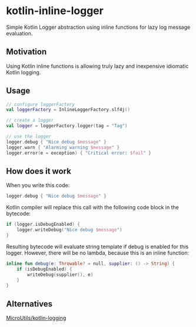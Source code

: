 # kotlin-inline-logger
Simple Kotlin Logger abstraction using inline functions for lazy log message evaluation.

## Motivation
Using Kotlin inline functions is allowing truly lazy and inexpensive idiomatic Kotlin logging.

## Usage
```kotlin
// configure loggerFactory
val loggerFactory = InlineLoggerFactory.slf4j()

// create a logger
val logger = loggerFactory.logger(tag = "Tag")

// use the logger
logger.debug { "Nice debug $message" }
logger.warn { "Alarming warning $message" }
logger.error(e = exception) { "Critical error: $fail" }
```

## How does it work
When you write this code:
```kotlin
logger.debug { "Nice debug $message" }
```

Kotlin compiler will replace this call with the following code block in the bytecode:
```kotlin
if (logger.isDebugEnabled) {
    logger.writeDebug("Nice debug $message")
}
```

Resulting bytecode will evaluate string template if debug is enabled for this logger.
However, there will be no lambda, because this is an inline function:

```kotlin
inline fun debug(e: Throwable? = null, supplier: () -> String) {
    if (isDebugEnabled) {
        writeDebug(supplier(), e)
    }
}
```

## Alternatives
[MicroUtils/kotlin-logging](https://github.com/MicroUtils/kotlin-logging)
